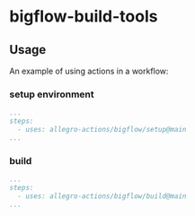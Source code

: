 # bigflow-build-tools

## Usage

An example of using actions in a workflow:

### setup environment

```yaml
...
steps:
  - uses: allegro-actions/bigflow/setup@main
...
```

### build

```yaml
...
steps:
  - uses: allegro-actions/bigflow/build@main
...
```
